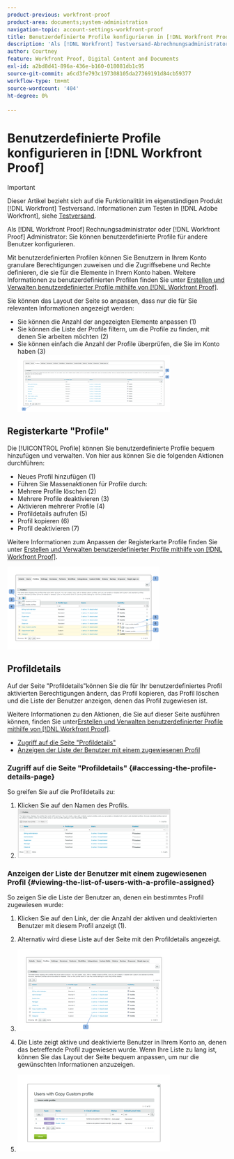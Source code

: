 ```yaml
---
product-previous: workfront-proof
product-area: documents;system-administration
navigation-topic: account-settings-workfront-proof
title: Benutzerdefinierte Profile konfigurieren in [!DNL Workfront Proof]
description: 'Als [!DNL Workfront] Testversand-Abrechnungsadministrator oder [!DNL Workfront Proof] Administrator: Sie können benutzerdefinierte Profile für andere Benutzer konfigurieren.'
author: Courtney
feature: Workfront Proof, Digital Content and Documents
exl-id: a2bd8d41-896a-436e-b160-018081db1c95
source-git-commit: a6cd3fe793c197308105da27369191d84cb59377
workflow-type: tm+mt
source-wordcount: '404'
ht-degree: 0%

---
```


# Benutzerdefinierte Profile konfigurieren in [!DNL Workfront Proof]

>[!IMPORTANT]
>
>Dieser Artikel bezieht sich auf die Funktionalität im eigenständigen Produkt [!DNL Workfront] Testversand. Informationen zum Testen in [!DNL Adobe Workfront], siehe [Testversand](../../../review-and-approve-work/proofing/proofing.md).

Als [!DNL Workfront Proof] Rechnungsadministrator oder [!DNL Workfront Proof] Administrator: Sie können benutzerdefinierte Profile für andere Benutzer konfigurieren.

Mit benutzerdefinierten Profilen können Sie Benutzern in Ihrem Konto granulare Berechtigungen zuweisen und die Zugriffsebene und Rechte definieren, die sie für die Elemente in Ihrem Konto haben. Weitere Informationen zu benutzerdefinierten Profilen finden Sie unter [Erstellen und Verwalten benutzerdefinierter Profile mithilfe von [!DNL Workfront Proof]](../../../workfront-proof/wp-mnguserscontacts/users/create-and-manage-custom-profiles.md).

Sie können das Layout der Seite so anpassen, dass nur die für Sie relevanten Informationen angezeigt werden:

* Sie können die Anzahl der angezeigten Elemente anpassen (1)
* Sie können die Liste der Profile filtern, um die Profile zu finden, mit denen Sie arbeiten möchten (2)
* Sie können einfach die Anzahl der Profile überprüfen, die Sie im Konto haben (3)\
   ![Layout.png](assets/layout-350x130.png)

## Registerkarte &quot;Profile&quot;

Die [!UICONTROL Profile] können Sie benutzerdefinierte Profile bequem hinzufügen und verwalten. Von hier aus können Sie die folgenden Aktionen durchführen:

* Neues Profil hinzufügen (1)
* Führen Sie Massenaktionen für Profile durch:
* Mehrere Profile löschen (2)
* Mehrere Profile deaktivieren (3)
* Aktivieren mehrerer Profile (4)
* Profildetails aufrufen (5)
* Profil kopieren (6)
* Profil deaktivieren (7)

Weitere Informationen zum Anpassen der Registerkarte Profile finden Sie unter [Erstellen und Verwalten benutzerdefinierter Profile mithilfe von [!DNL Workfront Proof]](../../../workfront-proof/wp-mnguserscontacts/users/create-and-manage-custom-profiles.md).

![Profiles_tab_1.png](assets/profiles-tab-1-350x190.png)

## Profildetails

Auf der Seite &quot;Profildetails&quot;können Sie die für Ihr benutzerdefiniertes Profil aktivierten Berechtigungen ändern, das Profil kopieren, das Profil löschen und die Liste der Benutzer anzeigen, denen das Profil zugewiesen ist.

Weitere Informationen zu den Aktionen, die Sie auf dieser Seite ausführen können, finden Sie unter[Erstellen und Verwalten benutzerdefinierter Profile mithilfe von [!DNL Workfront Proof]](../../../workfront-proof/wp-mnguserscontacts/users/create-and-manage-custom-profiles.md).

* [Zugriff auf die Seite &quot;Profildetails&quot;](#accessing-the-profile-details-page)
* [Anzeigen der Liste der Benutzer mit einem zugewiesenen Profil](#viewing-the-list-of-users-with-a-profile-assigned)

### Zugriff auf die Seite &quot;Profildetails&quot; {#accessing-the-profile-details-page}

So greifen Sie auf die Profildetails zu:

1. Klicken Sie auf den Namen des Profils.
1. ![screen_shot_2018-10-02_at_10.24.29_AM.png](assets/screen-shot-2018-10-02-at-10.24.29-am-350x112.png)

### Anzeigen der Liste der Benutzer mit einem zugewiesenen Profil {#viewing-the-list-of-users-with-a-profile-assigned}

So zeigen Sie die Liste der Benutzer an, denen ein bestimmtes Profil zugewiesen wurde:

1. Klicken Sie auf den Link, der die Anzahl der aktiven und deaktivierten Benutzer mit diesem Profil anzeigt (1).
1. Alternativ wird diese Liste auf der Seite mit den Profildetails angezeigt.
1. ![Users_list_1.png](assets/users-list-1-350x188.png)

1. Die Liste zeigt aktive und deaktivierte Benutzer in Ihrem Konto an, denen das betreffende Profil zugewiesen wurde. Wenn Ihre Liste zu lang ist, können Sie das Layout der Seite bequem anpassen, um nur die gewünschten Informationen anzuzeigen.
1. ![Users_list_2.png](assets/users-list-2-350x178.png)

